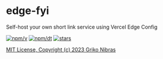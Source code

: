 # edge-fyi

Self-host your own short link service using Vercel Edge Config

[![npm/v](https://badgen.net/npm/v/edge-fyi)](https://www.npmjs.com/package/edge-fyi)
[![npm/dt](https://badgen.net/npm/dt/edge-fyi)](https://www.npmjs.com/package/edge-fyi)
[![stars](https://badgen.net/github/stars/grikomsn/edge-fyi)](https://github.com/grikomsn/edge-fyi)

[MIT License, Copyright (c) 2023 Griko Nibras](./LICENSE)
